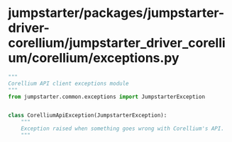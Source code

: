 # jumpstarter/packages/jumpstarter-driver-corellium/jumpstarter_driver_corellium/corellium/exceptions.py

```python
"""
Corellium API client exceptions module
"""
from jumpstarter.common.exceptions import JumpstarterException


class CorelliumApiException(JumpstarterException):
    """
    Exception raised when something goes wrong with Corellium's API.
    """

```